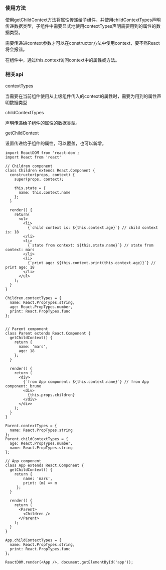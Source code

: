### 使用方法

使用getChildContext方法将属性传递给子组件，并使用childContextTypes声明传递数据类型，子组件中需要显式地使用contextTypes声明需要用到的属性的数据类型。

需要传递进context参数才可以在constructor方法中使用context，要不然React将会报错。

在组件中，通过this.context访问context中的属性或方法。

### 相关api

contextTypes

当需要在当前组件使用从上级组件传入的context的属性时，需要为用到的属性声明数据类型

childContextTypes

声明传递给子组件的属性的数据类型。

getChildContext

设置传递给子组件的属性，可以覆盖，也可以新增。
```
import ReactDOM from 'react-dom';
import React from 'react'

// Children component
class Children extends React.Component {
  constructor(props, context) {
    super(props, context);

    this.state = {
      name: this.context.name
    };
  }

  render() {
    return(
      <ul>
        <li>
          {`child context is: ${this.context.age}`} // child context is: 18
        </li>
        <li>
          {`state from context: ${this.state.name}`} // state from context: mars
        </li>
        <li>
          {`print age: ${this.context.print(this.context.age)}`} // print age: 18
        </li>
      </ul>
    );
  }
}

Children.contextTypes = {
  name: React.PropTypes.string,
  age: React.PropTypes.number,
  print: React.PropTypes.func
};


// Parent component
class Parent extends React.Component {
  getChildContext() {
    return {
      name: 'mars',
      age: 18
    };
  }

  render() {
    return (
      <div>
        {`from App component: ${this.context.name}`} // from App component: bruno
        <div>
          {this.props.children}
        </div>
      </div>
    );
  }
}

Parent.contextTypes = {
  name: React.PropTypes.string
};
Parent.childContextTypes = {
  age: React.PropTypes.number,
  name: React.PropTypes.string
};

// App component
class App extends React.Component {
  getChildContext() {
    return { 
        name: 'mars',
        print: (m) => m
     };
  }

  render() {
    return (
      <Parent>
        <Children />
      </Parent>
    );
  }
}

App.childContextTypes = {
  name: React.PropTypes.string,
  print: React.PropTypes.func
};

ReactDOM.render(<App />, document.getElementById('app'));
```


